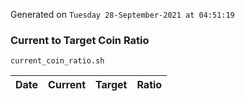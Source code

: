 Generated on `Tuesday 28-September-2021 at 04:51:19`

### Current to Target Coin Ratio
`current_coin_ratio.sh`

Date|Current|Target|Ratio
---|---|---|---
